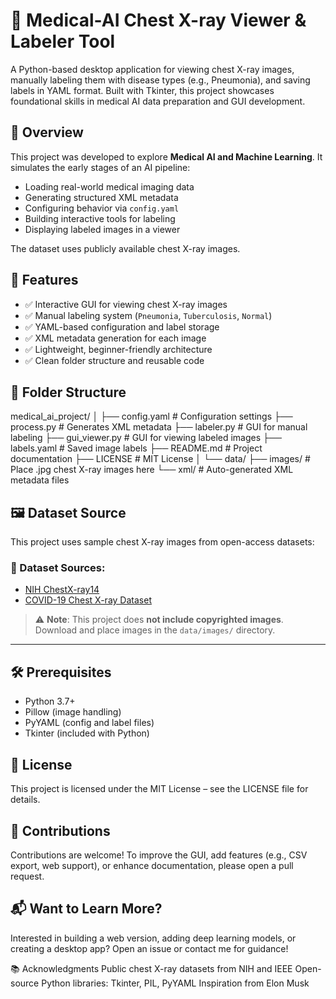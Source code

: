 # 🏥 Medical-AI Chest X-ray Viewer & Labeler Tool

A Python-based desktop application for viewing chest X-ray images, manually labeling them with disease types (e.g., Pneumonia), and saving labels in YAML format. Built with Tkinter, this project showcases foundational skills in medical AI data preparation and GUI development.


## 📌 Overview

This project was developed to explore **Medical AI and Machine Learning**. It simulates the early stages of an AI pipeline:

- Loading real-world medical imaging data
- Generating structured XML metadata
- Configuring behavior via `config.yaml`
- Building interactive tools for labeling
- Displaying labeled images in a viewer

The dataset uses publicly available chest X-ray images.

## 🔧 Features

- ✅ Interactive GUI for viewing chest X-ray images
- ✅ Manual labeling system (`Pneumonia`, `Tuberculosis`, `Normal`)
- ✅ YAML-based configuration and label storage
- ✅ XML metadata generation for each image
- ✅ Lightweight, beginner-friendly architecture
- ✅ Clean folder structure and reusable code


## 📁 Folder Structure
medical_ai_project/
│
├── config.yaml         # Configuration settings
├── process.py          # Generates XML metadata
├── labeler.py          # GUI for manual labeling
├── gui_viewer.py       # GUI for viewing labeled images
├── labels.yaml         # Saved image labels
├── README.md           # Project documentation
├── LICENSE             # MIT License
│
└── data/
├── images/         # Place .jpg chest X-ray images here
└── xml/            # Auto-generated XML metadata files


## 🖼️ Dataset Source

This project uses sample chest X-ray images from open-access datasets:

### 🔗 Dataset Sources:
- [NIH ChestX-ray14](https://nihcc.app.box.com/v/ChestXray-NIHCC)
- [COVID-19 Chest X-ray Dataset](https://github.com/ieee8023/covid-chestxray-dataset)

> ⚠️ **Note**: This project does **not include copyrighted images**. Download and place images in the `data/images/` directory.

---

## 🛠 Prerequisites

- Python 3.7+
- Pillow (image handling)
- PyYAML (config and label files)
- Tkinter (included with Python)

## 📜 License
This project is licensed under the MIT License – see the LICENSE file for details.

## 🙌 Contributions
Contributions are welcome! To improve the GUI, add features (e.g., CSV export, web support), or enhance documentation, please open a pull request.

## 📬 Want to Learn More?
Interested in building a web version, adding deep learning models, or creating a desktop app? Open an issue or contact me for guidance!

📚 Acknowledgments
Public chest X-ray datasets from NIH and IEEE
Open-source Python libraries: Tkinter, PIL, PyYAML
Inspiration from Elon Musk

